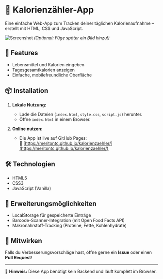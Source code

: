 # 🍏 Kalorienzähler-App

Eine einfache Web-App zum Tracken deiner täglichen Kalorienaufnahme – erstellt mit HTML, CSS und JavaScript.

![Screenshot](https://via.placeholder.com/400x200?text=Kalorienzähler-Screenshot) *(Optional: Füge später ein Bild hinzu!)*

## 🚀 Features
- Lebensmittel und Kalorien eingeben
- Tagesgesamtkalorien anzeigen
- Einfache, mobilefreundliche Oberfläche

## 📦 Installation
1. **Lokale Nutzung:**
   - Lade die Dateien (`index.html`, `style.css`, `script.js`) herunter.
   - Öffne `index.html` in einem Browser.

2. **Online nutzen:**
   - Die App ist live auf GitHub Pages:  
     🔗 [https://meritontc.github.io/kalorienzaehler/](https://meritontc.github.io/kalorienzaehler/)

## 🛠️ Technologien
- HTML5
- CSS3
- JavaScript (Vanilla)

## 🔧 Erweiterungsmöglichkeiten
- LocalStorage für gespeicherte Einträge
- Barcode-Scanner-Integration (mit Open Food Facts API)
- Makronährstoff-Tracking (Proteine, Fette, Kohlenhydrate)

## 🤝 Mitwirken
Falls du Verbesserungsvorschläge hast, öffne gerne ein **Issue** oder einen **Pull Request**!

---

📌 **Hinweis:** Diese App benötigt kein Backend und läuft komplett im Browser.  
